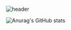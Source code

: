 ![header](https://capsule-render.vercel.app/api?type=rounded&color=FFD1DC&height=150&section=header&text=Soohee&fontSize=90)





![Anurag's GitHub stats](https://github-readme-stats.vercel.app/api?username=erika0915&show_icons=true&theme=github-readme-stats)

<!--
**erika0915/erika0915** is a ✨ _special_ ✨ repository because its `README.md` (this file) appears on your GitHub profile.

Here are some ideas to get you started:

- 🔭 I’m currently working on ...
- 🌱 I’m currently learning ...
- 👯 I’m looking to collaborate on ...
- 🤔 I’m looking for help with ...
- 💬 Ask me about ...
- 📫 How to reach me: ...
- 😄 Pronouns: ...
- ⚡ Fun fact: ...
-->

